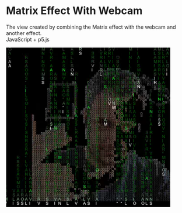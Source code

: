 # Matrix Effect With Webcam
The view created by combining the Matrix effect with the webcam and another effect.
<br/>
JavaScript + p5.js
<br/>
 
<img src="pht.png" width="450" title="Osman VARIŞLI">
